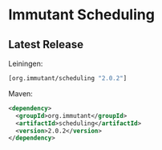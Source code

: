 # Immutant Scheduling

## Latest Release

Leiningen:

``` clj
[org.immutant/scheduling "2.0.2"]
```

Maven:

``` xml
<dependency>
  <groupId>org.immutant</groupId>
  <artifactId>scheduling</artifactId>
  <version>2.0.2</version>
</dependency>
```
